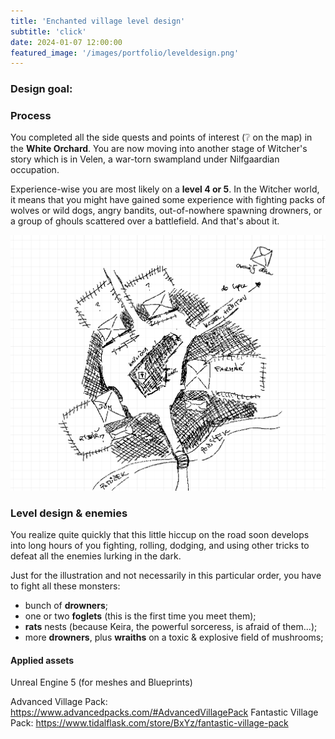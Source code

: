 ```yaml
---
title: 'Enchanted village level design'
subtitle: 'click'
date: 2024-01-07 12:00:00
featured_image: '/images/portfolio/leveldesign.png'
---
```


### Design goal:


### Process
You completed all the side quests and points of interest (❔ on the map) in the **White Orchard**. You are now moving into another stage of Witcher's story which is in Velen, a war-torn swampland under Nilfgaardian occupation. 

Experience-wise you are most likely on a **level 4 or 5**. In the Witcher world, it means that you might have gained some experience with fighting packs of wolves or wild dogs, angry bandits, out-of-nowhere spawning drowners, or a group of ghouls scattered over a battlefield. And that's about it.

![](/images/portfolio/sketch.png)


### Level design & enemies

You realize quite quickly that this little hiccup on the road soon develops into long hours of you fighting, rolling, dodging, and using other tricks to defeat all the enemies lurking in the dark.

Just for the illustration and not necessarily in this particular order, you have to fight all these monsters:

+ bunch of **drowners**;
+ one or two **foglets** (this is the first time you meet them);
+ **rats** nests (because Keira, the powerful sorceress, is afraid of them...);
+ more **drowners**, plus **wraiths** on a toxic & explosive field of mushrooms;


#### Applied assets
Unreal Engine 5 (for meshes and Blueprints)

Advanced Village Pack: https://www.advancedpacks.com/#AdvancedVillagePack
Fantastic Village Pack: https://www.tidalflask.com/store/BxYz/fantastic-village-pack